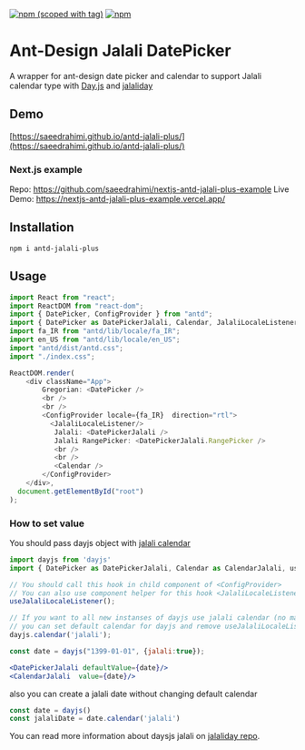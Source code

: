 [![npm (scoped with tag)](https://img.shields.io/npm/v/antd-jalali-plus/latest.svg?style=flat-square)](https://npmjs.com/package/antd-jalali-plus)
[![npm](https://img.shields.io/npm/dt/antd-jalali-plus.svg?style=flat-square)](https://npmjs.com/package/antd-jalali-plus)

# Ant-Design Jalali DatePicker
A wrapper for ant-design date picker and calendar to support Jalali calendar type with [Day.js](https://github.com/iamkun/dayjs) and [jalaliday](https://github.com/alibaba-aero/jalaliday)

## Demo
[https://saeedrahimi.github.io/antd-jalali-plus/](https://saeedrahimi.github.io/antd-jalali-plus/)

### Next.js example
Repo: https://github.com/saeedrahimi/nextjs-antd-jalali-plus-example
Live Demo: https://nextjs-antd-jalali-plus-example.vercel.app/

## Installation
```
npm i antd-jalali-plus
```

## Usage

```ts
import React from "react";
import ReactDOM from "react-dom";
import { DatePicker, ConfigProvider } from "antd";
import { DatePicker as DatePickerJalali, Calendar, JalaliLocaleListener } from "antd-jalali-plus";
import fa_IR from "antd/lib/locale/fa_IR";
import en_US from "antd/lib/locale/en_US";
import "antd/dist/antd.css";
import "./index.css";

ReactDOM.render(
    <div className="App">
        Gregorian: <DatePicker />
        <br />
        <br />
        <ConfigProvider locale={fa_IR}  direction="rtl">
          <JalaliLocaleListener/>
           Jalali: <DatePickerJalali />
           Jalali RangePicker: <DatePickerJalali.RangePicker />
           <br />
           <br />
           <Calendar />
        </ConfigProvider>
    </div>,
  document.getElementById("root")
);
```
### How to set value  
You should pass dayjs object with [jalali calendar](https://github.com/alibaba-aero/jalaliday)

```jsx
import dayjs from 'dayjs'
import { DatePicker as DatePickerJalali, Calendar as CalendarJalali, useJalaliLocaleListener } from "antd-jalali-plus";

// You should call this hook in child component of <ConfigProvider>
// You can also use component helper for this hook <JalaliLocaleListener> 
useJalaliLocaleListener();

// If you want to all new instanses of dayjs use jalali calendar (no matter what is the locale), 
// you can set default calendar for dayjs and remove useJalaliLocaleListener hook.
dayjs.calendar('jalali');

const date = dayjs("1399-01-01", {jalali:true});

<DatePickerJalali defaultValue={date}/>
<CalendarJalali  value={date}/>
```
also you can create a jalali date without changing default calendar

```js
const date = dayjs()
const jalaliDate = date.calendar('jalali')
```

You can read more information about daysjs jalali on [jalaliday repo](https://github.com/alibaba-aero/jalaliday).
